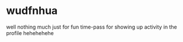 # wudfnhua

well nothing much
just for fun
time-pass for showing up activity in the profile
hehehehehe
